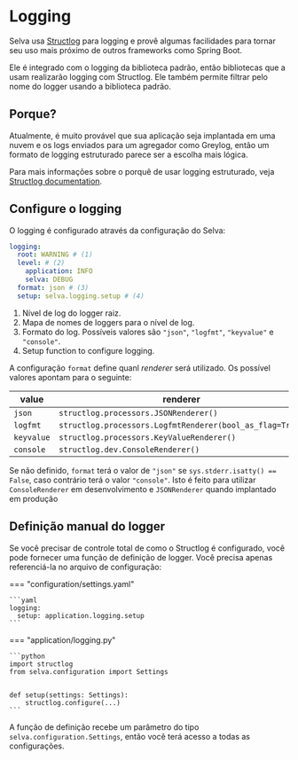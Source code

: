 # Logging

Selva usa [Structlog](https://www.structlog.org) para logging e provê algumas facilidades
para tornar seu uso mais próximo de outros frameworks como Spring Boot.

Ele é integrado com o logging da biblioteca padrão, então bibliotecas que a usam
realizarão logging com Structlog. Ele também permite filtrar pelo nome do logger
usando a biblioteca padrão.

## Porque?

Atualmente, é muito provável que sua aplicação seja implantada em uma nuvem e os
logs enviados para um agregador como Greylog, então um formato de logging estruturado
parece ser a escolha mais lógica.

Para mais informações sobre o porquê de usar logging estruturado, veja
[Structlog documentation](https://www.structlog.org/en/stable/why.html).

## Configure o logging

O logging é configurado através da configuração do Selva:

```yaml
logging:
  root: WARNING # (1)
  level: # (2)
    application: INFO
    selva: DEBUG
  format: json # (3) 
  setup: selva.logging.setup # (4)
```

1.  Nível de log do logger raiz.
2.  Mapa de nomes de loggers para o nível de log.
3.  Formato do log. Possíveis valores são `"json"`, `"logfmt"`, `"keyvalue"` e `"console"`.
4.  Setup function to configure logging.

A configuração `format` define quanl _renderer_ será utilizado. Os possível valores
apontam para o seguinte:

| value      | renderer                                                 |
|------------|----------------------------------------------------------|
| `json`     | `structlog.processors.JSONRenderer()`                    |
| `logfmt`   | `structlog.processors.LogfmtRenderer(bool_as_flag=True)` |
| `keyvalue` | `structlog.processors.KeyValueRenderer()`                |
| `console`  | `structlog.dev.ConsoleRenderer()`                        |

Se não definido, `format` terá o valor de `"json"` se `sys.stderr.isatty() == False`,
caso contrário terá o valor `"console"`. Isto é feito para utilizar `ConsoleRenderer`
em desenvolvimento e `JSONRenderer` quando implantado em produção

## Definição manual do logger

Se você precisar de controle total de como o Structlog é configurado, você pode
fornecer uma função de definição de logger. Você precisa apenas referenciá-la no
arquivo de configuração:

=== "configuration/settings.yaml"

    ```yaml
    logging:
      setup: application.logging.setup
    ```

=== "application/logging.py"

    ```python
    import structlog
    from selva.configuration import Settings
    
    
    def setup(settings: Settings):
        structlog.configure(...)
    ```

A função de definição recebe um parâmetro do tipo `selva.configuration.Settings`,
então você terá acesso a todas as configurações.
